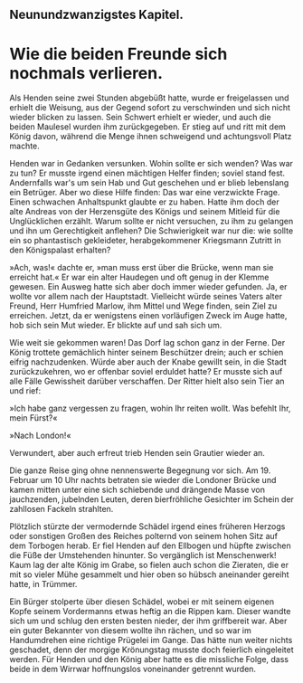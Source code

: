 
<h2>Neunundzwanzigstes Kapitel.</h2>

<h1>Wie die beiden Freunde sich nochmals verlieren.</h1>

Als Henden seine zwei Stunden abgebüßt hatte, wurde er freigelassen
und erhielt die Weisung, aus der Gegend sofort zu verschwinden
und sich nicht wieder blicken zu lassen. Sein Schwert erhielt
er wieder, und auch die beiden Maulesel wurden ihm zurückgegeben.
Er stieg auf und ritt mit dem König davon, während die
Menge ihnen schweigend und achtungsvoll Platz machte.

Henden war in Gedanken versunken. Wohin sollte er sich wenden?
Was war zu tun? Er musste irgend einen mächtigen Helfer finden;
soviel stand fest. Andernfalls war's um sein Hab und Gut geschehen
und er blieb lebenslang ein Betrüger. Aber wo diese Hilfe finden:
Das war eine verzwickte Frage. Einen schwachen Anhaltspunkt
glaubte er zu haben. Hatte ihm doch der alte Andreas von der Herzensgüte
des Königs und seinem Mitleid für die Unglücklichen erzählt.
Warum sollte er nicht versuchen, zu ihm zu gelangen und ihn um Gerechtigkeit
anflehen? Die Schwierigkeit war nur die: wie sollte ein
so phantastisch gekleideter, herabgekommener Kriegsmann Zutritt in
den Königspalast erhalten?

»Ach, was!« dachte er, »man muss erst über die Brücke, wenn man
sie erreicht hat.« Er war ein alter Haudegen und oft genug in der
Klemme gewesen. Ein Ausweg hatte sich aber doch immer wieder
gefunden. Ja, er wollte vor allem nach der Hauptstadt. Vielleicht
würde seines Vaters alter Freund, Herr Humfried Marlow, ihm
Mittel und Wege finden, sein Ziel zu erreichen. Jetzt, da er wenigstens
einen vorläufigen Zweck im Auge hatte, hob sich sein Mut wieder.
Er blickte auf und sah sich um.

Wie weit sie gekommen waren! Das Dorf lag schon ganz in der
Ferne. Der König trottete gemächlich hinter seinem Beschützer drein;
auch er schien eifrig nachzudenken. Würde aber auch der Knabe gewillt
sein, in die Stadt zurückzukehren, wo er offenbar soviel erduldet
hatte? Er musste sich auf alle Fälle Gewissheit darüber verschaffen.
Der Ritter hielt also sein Tier an und rief:
 

»Ich habe ganz vergessen zu fragen, wohin Ihr reiten wollt. Was
befehlt Ihr, mein Fürst?«

»Nach London!«

Verwundert, aber auch erfreut trieb Henden sein Grautier wieder
an.

Die ganze Reise ging ohne nennenswerte Begegnung vor sich.
Am 19. Februar um 10 Uhr nachts betraten sie wieder die Londoner
Brücke und kamen mitten unter eine sich schiebende und drängende
Masse von jauchzenden, jubelnden Leuten, deren bierfröhliche Gesichter
im Schein der zahllosen Fackeln strahlten.

Plötzlich stürzte der vermodernde Schädel irgend eines früheren
Herzogs oder sonstigen Großen des Reiches polternd von seinem
hohen Sitz auf dem Torbogen herab. Er fiel Henden auf den Ellbogen
und hüpfte zwischen die Füße der Umstehenden hinunter. So
vergänglich ist Menschenwerk! Kaum lag der alte König im Grabe,
so fielen auch schon die Zieraten, die er mit so vieler Mühe gesammelt
und hier oben so hübsch aneinander gereiht hatte, in Trümmer.

Ein Bürger stolperte über diesen Schädel, wobei er mit seinem
eigenen Kopfe seinem Vordermanns etwas heftig an die Rippen
kam. Dieser wandte sich um und schlug den ersten besten nieder, der
ihm griffbereit war. Aber ein guter Bekannter von diesem wollte
ihn rächen, und so war im Handumdrehen eine richtige Prügelei im
Gange. Das hätte nun weiter nichts geschadet, denn der morgige
Krönungstag musste doch feierlich eingeleitet werden. Für Henden
und den König aber hatte es die missliche Folge, dass beide in dem
Wirrwar hoffnungslos voneinander getrennt wurden.

